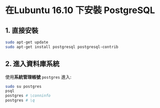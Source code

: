 # 在Lubuntu 16.10 下安裝 PostgreSQL

## 1. 直接安裝

```bash
sudo apt-get update
sudo apt-get install postgresql postgresql-contrib
```

## 2. 進入資料庫系統

使用**系統管理帳號** `postgres` 進入:

```bash
sudo su postgres
psql
postgres # \conninfo
postgres # \q
```
